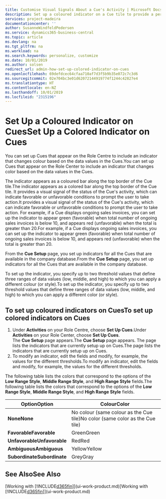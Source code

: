 ```yaml
---
title: Customise Visual Signals About a Cue's Activity | Microsoft Docs
description: Set up a coloured indicator on a Cue tile to provide a personalised visual signal of the Cue’s activity.
services: project-madeira
documentationcenter: ''
author: SusanneWindfeldPedersen
ms.service: dynamics365-business-central
ms.topic: article
ms.devlang: na
ms.tgt_pltfrm: na
ms.workload: na
ms.search.keywords: personalize, customize
ms.date: 10/01/2019
ms.author: solsen
redirect_url: admin-how-set-up-colored-indicator-on-cues
ms.openlocfilehash: 69defdcec64cfaa710af7d3f5b9b35e072c7c3d6
ms.sourcegitcommit: 02e704bc3e01d62072144919774f1244c42827e4
ms.translationtype: HT
ms.contentlocale: en-NZ
ms.lasthandoff: 10/01/2019
ms.locfileid: "2315196"
---
```

# <a name="set-up-a-colored-indicator-on-cues"></a><span data-ttu-id="79032-103">Set Up a Coloured Indicator on Cues</span><span class="sxs-lookup"><span data-stu-id="79032-103">Set Up a Colored Indicator on Cues</span></span>
<span data-ttu-id="79032-104">You can set up Cues that appear on the Role Centre to include an indicator that changes colour based on the data values in the Cues.</span><span class="sxs-lookup"><span data-stu-id="79032-104">You can set up Cues that appear on the Role Center to include an indicator that changes color based on the data values in the Cues.</span></span>

<span data-ttu-id="79032-105">The indicator appears as a coloured bar along the top border of the Cue tile.</span><span class="sxs-lookup"><span data-stu-id="79032-105">The indicator appears as a colored bar along the top border of the Cue tile.</span></span> <span data-ttu-id="79032-106">It provides a visual signal of the status of the Cue's activity, which can indicate favorable or unfavorable conditions to prompt the user to take action.</span><span class="sxs-lookup"><span data-stu-id="79032-106">It provides a visual signal of the status of the Cue's activity, which can indicate favorable or unfavorable conditions to prompt the user to take action.</span></span> <span data-ttu-id="79032-107">For example, if a Cue displays ongoing sales invoices, you can set up the indicator to appear green (favorable) when total number of ongoing sales invoices is below 10, and appears red (unfavorable) when the total is greater than 20.</span><span class="sxs-lookup"><span data-stu-id="79032-107">For example, if a Cue displays ongoing sales invoices, you can set up the indicator to appear green (favorable) when total number of ongoing sales invoices is below 10, and appears red (unfavorable) when the total is greater than 20.</span></span>

<span data-ttu-id="79032-108">From the **Cue Setup** page, you set up indicators for all the Cues that are available in the company database.</span><span class="sxs-lookup"><span data-stu-id="79032-108">From the **Cue Setup** page, you set up indicators for all the Cues that are available in the company database.</span></span>

<span data-ttu-id="79032-109">To set up the indicator, you specify up to two threshold values that define three ranges of data values (low, middle, and high) to which you can apply a different colour (or style).</span><span class="sxs-lookup"><span data-stu-id="79032-109">To set up the indicator, you specify up to two threshold values that define three ranges of data values (low, middle, and high) to which you can apply a different color (or style).</span></span>

## <a name="to-set-up-colored-indicators-on-cues"></a><span data-ttu-id="79032-110">To set up coloured indicators on Cues</span><span class="sxs-lookup"><span data-stu-id="79032-110">To set up colored indicators on Cues</span></span>
1. <span data-ttu-id="79032-111">Under **Activities** on your Role Centre, choose **Set Up Cues**.</span><span class="sxs-lookup"><span data-stu-id="79032-111">Under **Activities** on your Role Center, choose **Set Up Cues**.</span></span>  
   <span data-ttu-id="79032-112">The **Cue Setup** page appears.</span><span class="sxs-lookup"><span data-stu-id="79032-112">The **Cue Setup** page appears.</span></span> <span data-ttu-id="79032-113">The page lists the indicators that are currently setup up on Cues.</span><span class="sxs-lookup"><span data-stu-id="79032-113">The page lists the indicators that are currently setup up on Cues.</span></span>
2. <span data-ttu-id="79032-114">To modify an indicator, edit the fields and modify, for example, the values for the different thresholds.</span><span class="sxs-lookup"><span data-stu-id="79032-114">To modify an indicator, edit the fields and modify, for example, the values for the different thresholds.</span></span>  

<span data-ttu-id="79032-115">The following table lists the colors that correspond to the options of the **Low Range Style**, **Middle Range Style**, and **High Range Style** fields.</span><span class="sxs-lookup"><span data-stu-id="79032-115">The following table lists the colors that correspond to the options of the **Low Range Style**, **Middle Range Style**, and **High Range Style** fields.</span></span>

| <span data-ttu-id="79032-116">Option</span><span class="sxs-lookup"><span data-stu-id="79032-116">Option</span></span> | <span data-ttu-id="79032-117">Colour</span><span class="sxs-lookup"><span data-stu-id="79032-117">Color</span></span> |
| --- | --- |
| <span data-ttu-id="79032-118">**None**</span><span class="sxs-lookup"><span data-stu-id="79032-118">**None**</span></span> |<span data-ttu-id="79032-119">No colour (same colour as the Cue tile)</span><span class="sxs-lookup"><span data-stu-id="79032-119">No color (same color as the Cue tile)</span></span>|
| <span data-ttu-id="79032-120">**Favorable**</span><span class="sxs-lookup"><span data-stu-id="79032-120">**Favorable**</span></span> |<span data-ttu-id="79032-121">Green</span><span class="sxs-lookup"><span data-stu-id="79032-121">Green</span></span> |
| <span data-ttu-id="79032-122">**Unfavorable**</span><span class="sxs-lookup"><span data-stu-id="79032-122">**Unfavorable**</span></span> |<span data-ttu-id="79032-123">Red</span><span class="sxs-lookup"><span data-stu-id="79032-123">Red</span></span> |
| <span data-ttu-id="79032-124">**Ambiguous**</span><span class="sxs-lookup"><span data-stu-id="79032-124">**Ambiguous**</span></span> |<span data-ttu-id="79032-125">Yellow</span><span class="sxs-lookup"><span data-stu-id="79032-125">Yellow</span></span> |
| <span data-ttu-id="79032-126">**Subordinate**</span><span class="sxs-lookup"><span data-stu-id="79032-126">**Subordinate**</span></span> |<span data-ttu-id="79032-127">Grey</span><span class="sxs-lookup"><span data-stu-id="79032-127">Gray</span></span> |

## <a name="see-also"></a><span data-ttu-id="79032-128">See Also</span><span class="sxs-lookup"><span data-stu-id="79032-128">See Also</span></span>
<span data-ttu-id="79032-129">[Working with [!INCLUDE[d365fin](includes/d365fin_md.md)]](ui-work-product.md)</span><span class="sxs-lookup"><span data-stu-id="79032-129">[Working with [!INCLUDE[d365fin](includes/d365fin_md.md)]](ui-work-product.md)</span></span>
